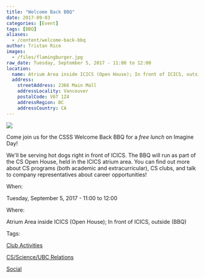```yaml
---
title: "Welcome Back BBQ"
date: 2017-09-03
categories: [Event]
tags: [BBQ]
aliases:
  - /content/welcome-back-bbq
author: Tristan Rice
images:
  - /files/flamingburger.jpg
raw_date: Tuesday, September 5, 2017 - 11:00 to 12:00
location:
  name: Atrium Area inside ICICS (Open House); In front of ICICS, outside (BBQ)
  address:
    streetAddress: 2366 Main Mall
    addressLocality: Vancouver
    postalCode: V6T 1Z4
    addressRegion: BC
    addressCountry: CA
---
```


![](/files/flamingburger.jpg)

Come join us for the CSSS Welcome Back BBQ for a _free lunch_ on Imagine Day!

We'll be serving hot dogs right in front of ICICS. The BBQ will run as part of the CS Open House, held in the ICICS atrium area. You can find out more about CS programs (both academic and extracurricular), CS clubs, and talk to company representatives about career opportunities!

When: 

Tuesday, September 5, 2017 - 11:00 to 12:00

Where: 

Atrium Area inside ICICS (Open House); In front of ICICS, outside (BBQ)

Tags: 

[Club Activities](/club)

[CS/Science/UBC Relations](/taxonomy/term/1)

[Social](/social)
